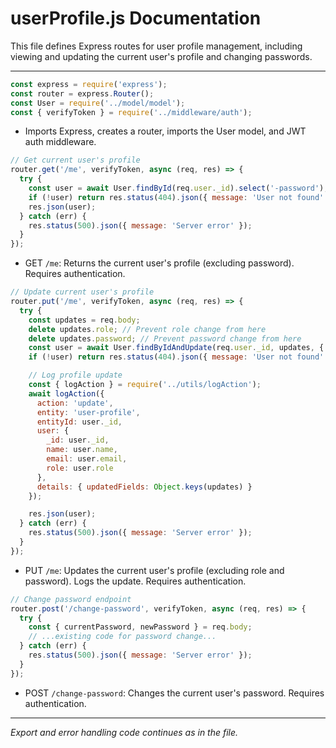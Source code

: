# userProfile.js Documentation

This file defines Express routes for user profile management, including viewing and updating the current user's profile and changing passwords.

---

```js
const express = require('express');
const router = express.Router();
const User = require('../model/model');
const { verifyToken } = require('../middleware/auth');
```
- Imports Express, creates a router, imports the User model, and JWT auth middleware.

```js
// Get current user's profile
router.get('/me', verifyToken, async (req, res) => {
  try {
    const user = await User.findById(req.user._id).select('-password');
    if (!user) return res.status(404).json({ message: 'User not found' });
    res.json(user);
  } catch (err) {
    res.status(500).json({ message: 'Server error' });
  }
});
```
- GET `/me`: Returns the current user's profile (excluding password). Requires authentication.

```js
// Update current user's profile
router.put('/me', verifyToken, async (req, res) => {
  try {
    const updates = req.body;
    delete updates.role; // Prevent role change from here
    delete updates.password; // Prevent password change from here
    const user = await User.findByIdAndUpdate(req.user._id, updates, { new: true, runValidators: true }).select('-password');
    if (!user) return res.status(404).json({ message: 'User not found' });

    // Log profile update
    const { logAction } = require('../utils/logAction');
    await logAction({
      action: 'update',
      entity: 'user-profile',
      entityId: user._id,
      user: {
        _id: user._id,
        name: user.name,
        email: user.email,
        role: user.role
      },
      details: { updatedFields: Object.keys(updates) }
    });

    res.json(user);
  } catch (err) {
    res.status(500).json({ message: 'Server error' });
  }
});
```
- PUT `/me`: Updates the current user's profile (excluding role and password). Logs the update. Requires authentication.

```js
// Change password endpoint
router.post('/change-password', verifyToken, async (req, res) => {
  try {
    const { currentPassword, newPassword } = req.body;
    // ...existing code for password change...
  } catch (err) {
    res.status(500).json({ message: 'Server error' });
  }
});
```
- POST `/change-password`: Changes the current user's password. Requires authentication.

---

_Export and error handling code continues as in the file._
